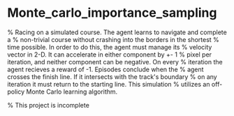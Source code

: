 # Monte_carlo_importance_sampling

% Racing on a simulated course. The agent learns to navigate and complete a 
% non-trivial course without crashing into the borders in the shortest
% time possible. In order to do this, the agent must manage its
% velocity vector in 2-D. It can accelerate in either component by +- 1
% pixel per iteration, and neither component can be negative. On every
% iteration the agent recieves a reward of -1. Episodes conclude when the
% agent crosses the finish line. If it intersects with the track's boundary 
% on any iteration it must return to the starting line. This simulation
% utilizes an off-policy Monte Carlo learning algorithm.

% This project is incomplete
